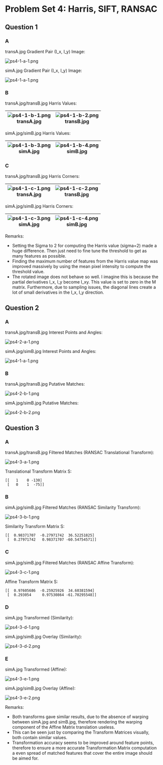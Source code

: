 # Problem Set 4: Harris, SIFT, RANSAC

## Question 1

### A

transA.jpg Gradient Pair (I_x, I_y) Image:

![ps4-1-a-1.png](output/ps4-1-a-1.png)

simA.jpg Gradient Pair (I_x, I_y) Image:

![ps4-1-a-1.png](output/ps4-1-a-1.png)

### B

transA.jpg/transB.jpg Harris Values:

|![ps4-1-b-1.png](output/ps4-1-b-1.png)<br>transA.jpg|![ps4-1-b-2.png](output/ps4-1-b-2.png)<br>transB.jpg|
|:-:|:-:|

simA.jpg/simB.jpg Harris Values:

|![ps4-1-b-3.png](output/ps4-1-b-3.png)<br>simA.jpg|![ps4-1-b-4.png](output/ps4-1-b-4.png)<br>simB.jpg|
|:-:|:-:|

### C

transA.jpg/transB.jpg Harris Corners:

|![ps4-1-c-1.png](output/ps4-1-c-1.png)<br>transA.jpg|![ps4-1-c-2.png](output/ps4-1-c-2.png)<br>transB.jpg|
|:-:|:-:|

simA.jpg/simB.jpg Harris Corners:

|![ps4-1-c-3.png](output/ps4-1-c-3.png)<br>simA.jpg|![ps4-1-c-4.png](output/ps4-1-c-4.png)<br>simB.jpg|
|:-:|:-:|

Remarks:
- Setting the Sigma to 2 for computing the Harris value (sigma=2) made a huge difference. Then just need to fine tune the threshold to get as many features as possible.
- Finding the maximum number of features from the Harris value map was improved massively by using the mean pixel intensity to compute the threshold value.
- The rotated image does not behave so well. I imagine this is because the partial derivatives I_x, I_y become I_xy. This value is set to zero in the M matrix. Furthermore, due to sampling issues, the diagonal lines create a lot of small derivatives in the I_x, I_y direction.

## Question 2

### A

transA.jpg/transB.jpg Interest Points and Angles:

![ps4-2-a-1.png](output/ps4-2-a-1.png)

simA.jpg/simB.jpg Interest Points and Angles:

![ps4-1-a-1.png](output/ps4-2-a-2.png)

### B

transA.jpg/transB.jpg Putative Matches:

![ps4-2-b-1.png](output/ps4-2-b-1.png)

simA.jpg/simB.jpg Putative Matches:

![ps4-2-b-2.png](output/ps4-2-b-2.png)

## Question 3

### A

transA.jpg/transB.jpg Filtered Matches (RANSAC Translational Transform):

![ps4-3-a-1.png](output/ps4-3-a-1.png)

Translational Transform Matrix S:
```
[[   1    0 -130]
 [   0    1  -75]]
 ```

### B

simA.jpg/simB.jpg Filtered Matches (RANSAC Similarity Transform):

![ps4-3-b-1.png](output/ps4-3-b-1.png)

Similarity Transform Matrix S:
```
[[  0.98371707  -0.27971742  36.52251825]
 [  0.27971742   0.98371707 -60.54754571]]
```

### C

simA.jpg/simB.jpg Filtered Matches (RANSAC Affine Transform):

![ps4-3-c-1.png](output/ps4-3-c-1.png)

Affine Transform Matrix S:
```
[[  0.97605686  -0.25925926  34.60381594]
 [  0.293054     0.97530864 -61.70295548]]
```

### D

simA.jpg Transformed (Similarity):

![ps4-3-d-1.png](output/ps4-3-d-1.png)

simA.jpg/simB.jpg Overlay (Similarity):

![ps4-3-d-2.png](output/ps4-3-d-2.png)

### E

simA.jpg Transformed (Affine):

![ps4-3-e-1.png](output/ps4-3-e-1.png)

simA.jpg/simB.jpg Overlay (Affine):

![ps4-3-e-2.png](output/ps4-3-e-2.png)

Remarks:
- Both transforms gave similar results, due to the absence of warping between simA.jpg and simB.jpg, therefore rendering the warping component of the Affine Matrix translation useless.
- This can be seen just by comparing the Transform Matrices visually, both contain similar values.
- Transformation accuracy seems to be improved around feature points, therefore to ensure a more accurate Transformation Matrix computation a even spread of matched features that cover the entire image should be aimed for.